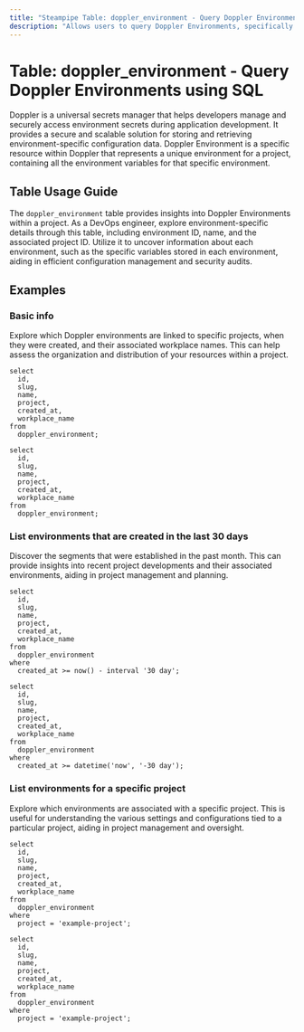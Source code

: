 ```yaml
---
title: "Steampipe Table: doppler_environment - Query Doppler Environments using SQL"
description: "Allows users to query Doppler Environments, specifically retrieving critical data such as environment ID, name, and the associated project ID."
---
```


# Table: doppler_environment - Query Doppler Environments using SQL

Doppler is a universal secrets manager that helps developers manage and securely access environment secrets during application development. It provides a secure and scalable solution for storing and retrieving environment-specific configuration data. Doppler Environment is a specific resource within Doppler that represents a unique environment for a project, containing all the environment variables for that specific environment.

## Table Usage Guide

The `doppler_environment` table provides insights into Doppler Environments within a project. As a DevOps engineer, explore environment-specific details through this table, including environment ID, name, and the associated project ID. Utilize it to uncover information about each environment, such as the specific variables stored in each environment, aiding in efficient configuration management and security audits.

## Examples

### Basic info
Explore which Doppler environments are linked to specific projects, when they were created, and their associated workplace names. This can help assess the organization and distribution of your resources within a project.

```sql+postgres
select
  id,
  slug,
  name,
  project,
  created_at,
  workplace_name
from
  doppler_environment;
```

```sql+sqlite
select
  id,
  slug,
  name,
  project,
  created_at,
  workplace_name
from
  doppler_environment;
```

### List environments that are created in the last 30 days
Discover the segments that were established in the past month. This can provide insights into recent project developments and their associated environments, aiding in project management and planning.

```sql+postgres
select
  id,
  slug,
  name,
  project,
  created_at,
  workplace_name
from
  doppler_environment
where
  created_at >= now() - interval '30 day';
```

```sql+sqlite
select
  id,
  slug,
  name,
  project,
  created_at,
  workplace_name
from
  doppler_environment
where
  created_at >= datetime('now', '-30 day');
```

### List environments for a specific project
Explore which environments are associated with a specific project. This is useful for understanding the various settings and configurations tied to a particular project, aiding in project management and oversight.

```sql+postgres
select
  id,
  slug,
  name,
  project,
  created_at,
  workplace_name
from
  doppler_environment
where
  project = 'example-project';
```

```sql+sqlite
select
  id,
  slug,
  name,
  project,
  created_at,
  workplace_name
from
  doppler_environment
where
  project = 'example-project';
```